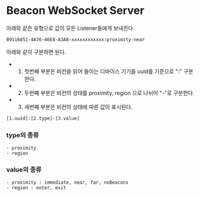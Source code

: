 # Beacon WebSocket Server

아래와 같은 유형으로 값이 모든 Listener들에게 보내진다.
```sh
B9116851-4A76-46E8-A3A8-xxxxxxxxxxxx:proximity-near
```

아래와 같이 구분하면 된다.
  - 1. 첫번째 부분은 비컨을 읽어 들이는 디바이스 기기를 uuid를 기준으로 ":" 구분한다.
  - 2. 두번째 부분은 비컨의 상태를 proximity, region 으로 나뉘어 "-"로 구분한다.
  - 3. 세번째 부분은 비컨의 상태에 따른 값이 표시된다.
```sh
[1.uuid]:[2.type]-[3.value]
```

### type의 종류
    - proximity
    - region
    
### value의 종류
    - proximity : immediate, near, far, noBeacons
    - region : enter, exit
